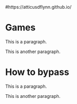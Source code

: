 <html>
  #https://atticusdflynn.github.io/
<head>
</head>
<body>
<h1>Games</h1>
<p>This is a paragraph.</p>
<p>This is another paragraph.</p>
</body>
<body>
<h1>How to bypass</h1>
<p>This is a paragraph.</p>
<p>This is another paragraph.</p>
</body>
</html> 
